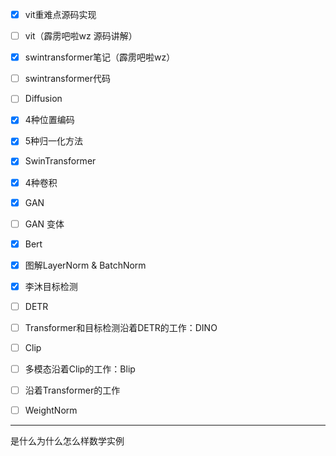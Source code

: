 

- [x] vit重难点源码实现

- [ ] vit（霹雳吧啦wz 源码讲解）

- [x] swintransformer笔记（霹雳吧啦wz）

- [ ] swintransformer代码

- [ ] Diffusion

- [x] 4种位置编码

- [x] 5种归一化方法

- [x] SwinTransformer

- [x] 4种卷积

- [x] GAN

- [ ] GAN 变体

- [x] Bert

- [x] 图解LayerNorm & BatchNorm

- [x] 李沐目标检测

- [ ] DETR

- [ ] Transformer和目标检测沿着DETR的工作：DINO

- [ ] Clip

- [ ] 多模态沿着Clip的工作：Blip

- [ ] 沿着Transformer的工作

- [ ] WeightNorm


----

是什么为什么怎么样数学实例